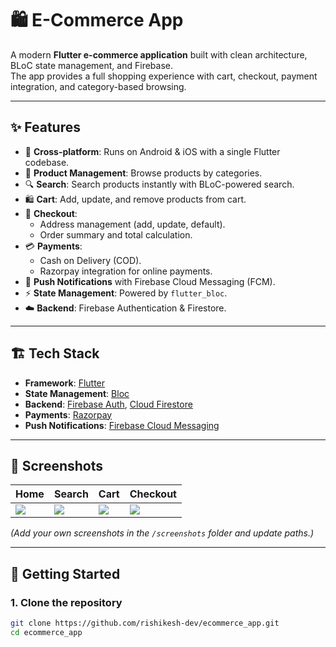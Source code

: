 # 🛍️ E-Commerce App

A modern **Flutter e-commerce application** built with clean architecture, BLoC state management, and Firebase.  
The app provides a full shopping experience with cart, checkout, payment integration, and category-based browsing.

---

## ✨ Features

- 📱 **Cross-platform**: Runs on Android & iOS with a single Flutter codebase.
- 🛒 **Product Management**: Browse products by categories.
- 🔍 **Search**: Search products instantly with BLoC-powered search.
- 🛍️ **Cart**: Add, update, and remove products from cart.
- 🚚 **Checkout**:
  - Address management (add, update, default).
  - Order summary and total calculation.
- 💳 **Payments**:
  - Cash on Delivery (COD).
  - Razorpay integration for online payments.
- 🔔 **Push Notifications** with Firebase Cloud Messaging (FCM).
- ⚡ **State Management**: Powered by `flutter_bloc`.
- ☁️ **Backend**: Firebase Authentication & Firestore.

---

## 🏗️ Tech Stack

- **Framework**: [Flutter](https://flutter.dev/)
- **State Management**: [Bloc](https://pub.dev/packages/flutter_bloc)
- **Backend**: [Firebase Auth](https://firebase.google.com/docs/auth), [Cloud Firestore](https://firebase.google.com/docs/firestore)
- **Payments**: [Razorpay](https://razorpay.com/docs/payments/payment-gateway/flutter-integration/standard/)
- **Push Notifications**: [Firebase Cloud Messaging](https://firebase.google.com/docs/cloud-messaging)

---

## 📸 Screenshots

| Home | Search | Cart | Checkout |
|------|--------|------|----------|
| ![](screenshots/home.png) | ![](screenshots/search.png) | ![](screenshots/cart.png) | ![](screenshots/checkout.png) |

*(Add your own screenshots in the `/screenshots` folder and update paths.)*

---

## 🚀 Getting Started

### 1. Clone the repository
```bash
git clone https://github.com/rishikesh-dev/ecommerce_app.git
cd ecommerce_app
